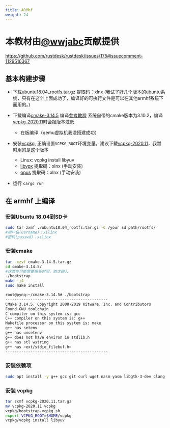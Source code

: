 ```yaml
---
title: ARMhf
weight: 24
---
```


# 本教材由[@wwjabc](https://github.com/wwjabc)贡献提供

https://github.com/rustdesk/rustdesk/issues/175#issuecomment-1129516367

## 基本构建步骤
- 下载[ubuntu18.04_rootfs.tar.gz](https://pan.baidu.com/s/1pmjw7OBn5NbiCvM6GGaEgQ) 提取码：xlnx (我试了好几个版本的ubuntu系统，只有在这个上面成功了，编译好的可执行文件是可以在其他armhf系统下面用的。)
- 下载编译[cmake-3.14.5](https://cmake.org/files/v3.14/cmake-3.14.5.tar.gz)  编译[参考教程](https://blog.csdn.net/weixin_43793181/article/details/118157012) 系统自带的cmake版本为3.10.2，编译[vcpkg-2020.11](https://github.com/microsoft/vcpkg/archive/refs/tags/2020.11.tar.gz)时会报版本过低
  - 在板编译（qemu虚拟机我没搭建成功）
  
- 安装[vcpkg](https://github.com/microsoft/vcpkg), 正确设置`VCPKG_ROOT`环境变量。建议下载[vcpkg-2020.11](https://github.com/microsoft/vcpkg/archive/refs/tags/2020.11.tar.gz)，我暂时用的是这个版本

  - Linux: vcpkg install libyuv 
  - [libvpx](https://pan.baidu.com/s/1fgi0PzOrT4VpL6p3MY-IVA) 提取码：xlnx (手动安装)
  - [opus](https://pan.baidu.com/s/1fxQayZ7FGq-Z0bn_pjBVfQ) 提取码：xlnx (手动安装)

- 运行 `cargo run`

## 在 armhf 上编译

### 安装Ubuntu 18.04到SD卡

```sh
sudo tar zxmf ./ubuntu18.04_rootfs.tar.gz -C /your sd path/rootfs/
#用户名(usrname)：xilinx
#密码(passwd)：xilinx
```

### 安装cmake
```sh
tar -xzvf cmake-3.14.5.tar.gz
cd cmake-3.14.5/
#这两步可能需要很长时间，依次输入
./bootstrap
make -j4
sudo make install
```
```sh
root@pynq:~/cmake-3.14.5# ./bootstrap 
---------------------------------------------
CMake 3.14.5, Copyright 2000-2019 Kitware, Inc. and Contributors
Found GNU toolchain
C compiler on this system is: gcc       
C++ compiler on this system is: g++          
Makefile processor on this system is: make
g++ has setenv
g++ has unsetenv
g++ does not have environ in stdlib.h
g++ has stl wstring
g++ has <ext/stdio_filebuf.h>
---------------------------------------------
```
### 安装依赖项

```sh
sudo apt install -y g++ gcc git curl wget nasm yasm libgtk-3-dev clang libxcb-randr0-dev libxdo-dev libxfixes-dev libxcb-shape0-dev libxcb-xfixes0-dev libasound2-dev libpulse-dev ninja-build
```

### 安装 vcpkg

```sh
tar zxmf vcpkg-2020.11.tar.gz
mv vcpkg-2020.11 vcpkg
vcpkg/bootstrap-vcpkg.sh
export VCPKG_ROOT=$HOME/vcpkg
vcpkg/vcpkg install libyuv
```

